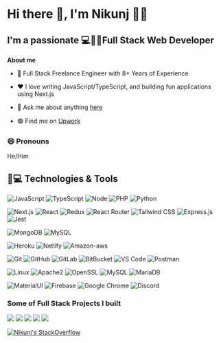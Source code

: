 <h1>Hi there 👋, I'm Nikunj 🙋‍♂️</h1>
<h2>I'm a passionate 💻👨‍💻Full Stack Web Developer</h2>

**About me**

- 💼 Full Stack Freelance Engineer with 8+ Years of Experience

- ❤️ I love writing JavaScript/TypeScript, and building fun applications using Next.js

- 💬 Ask me about anything [here](https://github.com/nikunjsardhara/nikunjsardhara/issues)

- 🟢 Find me on  [Upwork](https://www.upwork.com/freelancers/~01713afba27b85bf19)

### 😄 Pronouns
He/Him

## 🚀💻 Technologies & Tools

  ![JavaScript](https://img.shields.io/badge/-JavaScript-black?style=flat-square&logo=Javascript)
  ![TypeScript](https://img.shields.io/badge/-TypeScript-black?style=flat-square&logo=Typescript)
  ![Node](https://img.shields.io/badge/Node.js-black?style=flat-square&logo=node.js)
  ![PHP](https://img.shields.io/badge/-PHP-black?style=flat-square&logo=PHP)
  ![Python](https://img.shields.io/badge/-Python-black?style=flat-square&logo=Python)
  
  ![Next.js](https://img.shields.io/badge/-Next.js-black?style=flat-square&logo=next.js)
  ![React](https://img.shields.io/badge/-React-black?style=flat-square&logo=React)
  ![Redux](https://img.shields.io/badge/Redux-black?style=flat-square&logo=redux)
  ![React Router](https://img.shields.io/badge/react-router-black?style=flat-square&logo=react-router)
  ![Tailwind CSS](https://img.shields.io/badge/Tailwind_CSS-black?style=flat-square&logo=tailwind-css)
  ![Express.js](https://img.shields.io/badge/Express.js-black?style=flat-square)
  ![Jest](https://img.shields.io/badge/Jest-black?style=flat-square&logo=Jest)

  ![MongoDB](https://img.shields.io/badge/-Mongodb-black?style=flat-square&logo=MongoDB)
  ![MySQL](https://img.shields.io/badge/-mysql-black?style=flat-square&logo=MySQL)
  
  ![Heroku](https://img.shields.io/badge/-Heroku-black?style=flat-square&logo=Heroku)
  ![Netlify](https://img.shields.io/badge/-Netlify-black?style=flat-square&logo=Netlify)
  ![Amazon-aws](https://img.shields.io/badge/Amazon_AWS-black?style=flat-square&logo=Amazon-AWS)
  
  ![Git](https://img.shields.io/badge/-Git-black?style=flat-square&logo=git)
  ![GitHub](https://img.shields.io/badge/-GitHub-181717?style=flat-square&logo=github)
  ![GitLab](https://img.shields.io/badge/-GitLab-FCA121?style=flat-square&logo=gitlab)
  ![BitBucket](https://img.shields.io/badge/-BitBucket-darkblue?style=flat-square&logo=bitbucket)
  ![VS Code](https://img.shields.io/badge/-VS%20Code-007ACC?style=flat-square&logo=visual-studio-code)
  ![Postman](https://img.shields.io/badge/Postman-black?style=flat-square&logo=postman)
  
  ![Linux](https://img.shields.io/badge/Linux-black?style=flat-square&logo=linux)
  ![Apache2](https://img.shields.io/badge/Apache2-black?style=flat-square&logo=apache)
  ![OpenSSL](https://img.shields.io/badge/OpenSSL-black?style=flat-square&logo=openssl)
  ![MySQL](https://img.shields.io/badge/-MySQL-black?style=flat-square&logo=mysql)
  ![MariaDB](https://img.shields.io/badge/MariaDB-black?style=flat-square&logo=mariadb)

  ![MaterialUI](https://img.shields.io/badge/-MatrialUI-0081CB?style=flat-square&logo=material-UI)
  ![Firebase](https://img.shields.io/badge/Firebase-black?style=flat-square&logo=firebase)
  ![Google Chrome](https://img.shields.io/badge/Chrome-black?style=flat-square&logo=google-chrome)
  ![Discord](https://img.shields.io/badge/Discord-black?style=flat-square&logo=discord)
  

### Some of Full Stack Projects I built

[![](https://img.shields.io/badge/-🧬%20A1%20Garage%20Door%20Service-000)](https://a1-door-designer.herokuapp.com/)
[![](https://img.shields.io/badge/-📝%20InstaReady-000)](https://instaready.onrender.com/)
[![](https://img.shields.io/badge/-🛰%20StackPOP-000)](https://github.com/nikunjsardhara/stackpop)
[![](https://img.shields.io/badge/-🔬%20PatioCover.com-000)](http://patiocover.com/)
[![](https://img.shields.io/badge/-🦠%20Tripsso%20Social%20Network-000)](https://tripsso.keylogicinfotech.com/)

[![Nikunj's StackOverflow](https://github-readme-stackoverflow.vercel.app/?userID=2402682)](https://stackoverflow.com/users/2402682/nikunj-sardhara)
